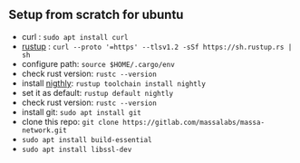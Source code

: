 ## Setup from scratch for ubuntu

* curl : `sudo apt install curl`
* [rustup](https://www.rust-lang.org/tools/install) : `curl --proto '=https' --tlsv1.2 -sSf https://sh.rustup.rs | sh`
* configure path: `source $HOME/.cargo/env`
* check rust version: `rustc --version`
* install [nigthly](https://doc.rust-lang.org/edition-guide/rust-2018/rustup-for-managing-rust-versions.html): `rustup toolchain install nightly`
* set it as default: `rustup default nightly`
* check rust version: `rustc --version`
* install git: `sudo apt install git`
* clone this repo: `git clone https://gitlab.com/massalabs/massa-network.git`
* `sudo apt install build-essential`
* `sudo apt install libssl-dev`
